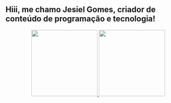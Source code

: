 
## Hiii, me chamo Jesiel Gomes, criador de conteúdo de programação e tecnologia!

<div align="center">
  <a href="https://github.com/jesiel364">
  <img height="180em" src="https://github-readme-stats.vercel.app/api?username=jesiel364&show_icons=true&theme=algolia&include_all_commits=true&count_private=true"/>
  <img height="180em" src="https://github-readme-stats.vercel.app/api/top-langs/?username=jesiel364&layout=compact&langs_count=7&theme=algolia"/>
</div>


  ##
  


